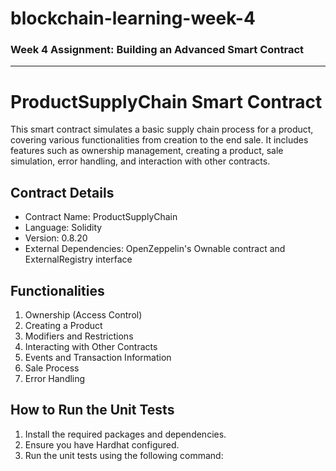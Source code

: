 # blockchain-learning-week-4

### **Week 4 Assignment:** Building an Advanced Smart Contract

---
# ProductSupplyChain Smart Contract

This smart contract simulates a basic supply chain process for a product, covering various functionalities from creation to the end sale. It includes features such as ownership management, creating a product, sale simulation, error handling, and interaction with other contracts.

## Contract Details

- Contract Name: ProductSupplyChain
- Language: Solidity
- Version: 0.8.20
- External Dependencies: OpenZeppelin's Ownable contract and ExternalRegistry interface

## Functionalities

1. Ownership (Access Control)
2. Creating a Product
3. Modifiers and Restrictions
4. Interacting with Other Contracts
5. Events and Transaction Information
6. Sale Process
7. Error Handling

## How to Run the Unit Tests

1. Install the required packages and dependencies.
2. Ensure you have Hardhat configured.
3. Run the unit tests using the following command:



